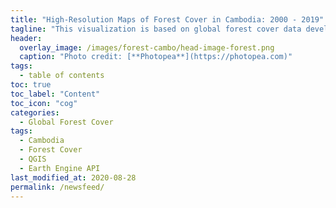 ```yaml
---
title: "High-Resolution Maps of Forest Cover in Cambodia: 2000 - 2019"
tagline: "This visualization is based on global forest cover data developed by Hansan et al (2013)."
header:
  overlay_image: /images/forest-cambo/head-image-forest.png
  caption: "Photo credit: [**Photopea**](https://photopea.com)"
tags:
  - table of contents
toc: true
toc_label: "Content"
toc_icon: "cog"
categories:
  - Global Forest Cover
tags:
  - Cambodia
  - Forest Cover
  - QGIS
  - Earth Engine API
last_modified_at: 2020-08-28
permalink: /newsfeed/
---
```

<!-- # Phnom Penh City: 1988 - 2020

More than thirty years ago, buildings and streets were barely on the map of Phnom Penh city. In 1988 it was home to approximately 615,000 people; however, 33 years later that had risen to more than 2 million according to worldpopulationreview.com. -->
<!-- 

<img src="{{ site.url }}{{ site.baseurl }}/images/pp-growth/pp-collage.jpg" alt="">
<figure>
  {{ fig_img | markdownify | remove: "<p>" | remove: "</p>" }}
  <figcaption>Phnom Penh city in 1988 (population ~615,000) and 2020 (population ~2,080,000).</figcaption>
</figure>

The yearly images were produced from the images of Landsat Satellite 5, 7 and 8 aiming at illustrating the spatial and temporal changes of urban growth in Phnom Penh city from 1988 to 2020.

Here is the **Timelapse of Phnom Penh city** (1987 - 2020):
<img src="{{ site.url }}{{ site.baseurl }}/images/pp-growth/pp-growth.gif" alt="">
<figure>
  {{ fig_img | markdownify | remove: "<p>" | remove: "</p>" }}
  <figcaption>Phnom Penh city from 1987 to 2020.</figcaption>
</figure>

# Landsat Processing Methods

The development of image for each year was performed in Jupiter Notebook without having to download any image collection from the satellite's website and resort to any GIS Desktop software. The entire geoprocessing and remote sensing routine requires `Earth Engine Python API` and `geemap`. The geemap Python package is built upon the `ipyleaflet` and `folium` packages and implements several methods for interacting with Earth Engine data layers, such as `Map.addLayer()`, `Map.setCenter()`, and `Map.centerObject()`. 

After installation of these packages into your library based on the guideline of [geemap](https://geemap.readthedocs.io/en/latest/), you may follow the main steps below to develop the image:
1. Import `geemap package` into Python
2. Create an interactive map (Map)
3. Add boundary of region of interest (roi) in to Map
4. Define a function to mask clouds for Landsat 4, 5, 7 and 8
5. Import Landsat image collection based on target year by filtering the date, and roi
6. Mask the clouds of the imported image and clip the image within roi
7. Add layer of each image following the target year into Map. For viewing, selection of Bands is different following to the type of Landsat Image.
8. After receiving the cloudMasked images of each year, composite them into a timelapse imagery in a GIF format or a video based on own's interest. 

# Sample Scripts

In this sample script, I raised three years (i.e. 2000, 2010, and 2020) for different Landsat satellite images. As for other years, you modify and add more by yourself following the instruction below. 

**1. Import** `geemap package` **into Python**
```yaml
---
# Installs geemap package
import subprocess
try:
    import geemap
except ImportError:
    print('geemap package not installed. Installing ...')
    subprocess.check_call(["python", '-m', 'pip', 'install', 'geemap'])
# Checks whether this notebook is running on Google Colab
try:
    import google.colab
    import geemap.eefolium as geemap
except:
    import geemap
# Authenticates and initializes Earth Engine
import ee
try:
    ee.Initialize()
except Exception as e:
    ee.Authenticate()
    ee.Initialize()  
---
```

**2. Create an interactive map (Map)**

```yaml
---
# Map zooming at Phnom Penh city
Map = geemap.Map(zoom=4)
Map.setCenter(104.8997174646636, 11.555294803579315, 11);
Map
---
```

**3. Add boundary of region of interest (roi) in to Map**

In this project, I used shapefile of Phnom Penh boundary as my region of interest.
```yaml
---
roi = geemap.shp_to_ee('~/PhnomPenh.shp')
Map.addLayer(roi, {}, 'PhnomPenh_Boundary')
---
```

**4. Define a function to mask clouds for Landsat 4, 5, 7 and 8**

CloudMask script is available at [Earth Engine Data Catalog](https://developers.google.com/earth-engine/datasets/catalog/LANDSAT_LE07_C01_T1_SR); however, converting from Java scripts to Python scripts is necessary. 
```yaml
---
# Surface reflectance QA band to mask clouds.
def cloudMaskL457(image):
  qa = image.select('pixel_qa')
  # If the cloud bit (5) is set and the cloud confidence (7) is high
  # or the cloud shadow bit is set (3), then it's a bad pixel.
  cloud = qa.bitwiseAnd(1 << 5) \
          .And(qa.bitwiseAnd(1 << 7)) \
          .Or(qa.bitwiseAnd(1 << 3))
# Remove edge pixels that don't occur in all bands
  mask2 = image.mask().reduce(ee.Reducer.min())
  return image.updateMask(cloud.Not()).updateMask(mask2)
---
```

**5. Import Landsat image collection based on target year**

The Landsat satellite images are followed by the year. For instance, Lansat 5 is 1984-2012, Landsat 7 is 1999-present, and Landsat 8 is 2013-present. Further details about each Landsat satellite image is described [Here](https://developers.google.com/earth-engine/datasets/catalog/landsat). Therefore, the earlier years can also be found in the image collection of older satellite, too.

```yaml
---
# Landsat 5, Year: 2000
collection_2000 = ee.ImageCollection('LANDSAT/LT05/C01/T1_SR') \
    .filterDate('2000-01-01', '2000-12-31')\
    .filterBounds(roi)

# Landsat 7, Year: 2010
collection_2010 = ee.ImageCollection('LANDSAT/LE07/C01/T1_SR') \
    .filterDate('2010-01-01', '2010-12-31')\
    .filterBounds(roi)

# Landsat 8, Year: 2020
collection_2020 = ee.ImageCollection('LANDSAT/LC08/C01/T1_SR') \
    .filterDate('2020-01-01', '2020-08-05')\
    .filterBounds(roi)
---
```

**6. Mask the clouds of satellite image and clip within roi**

```yaml
---
# Mask cloud of image in 2000
PP_2000 = collection_2000 \
    .map(cloudMaskL457) \
    .median()\
    .clip(roi)

# Mask cloud of image in 2010
PP_2010 = collection_2010 \
    .map(cloudMaskL457) \
    .median()\
    .clip(roi)

# Mask cloud of image in 2020
PP_2020 = collection_2020 \
    .map(cloudMaskL457) \
    .median()\
    .clip(roi)
---
```

**7. Add layer of each image into interactive Map.**

```yaml
---
# visulization bands for Landsat 5
vis_1 = {
    'bands': ['B3', 'B2', 'B1'], # [Red, Green, Blue]
    'min': 0,
    'max': 4000,
    'gamma': [1, 1, 1]
}

# visulization bands for Landsat 7
vis_2 = {
    'bands': ['B3', 'B2', 'B1'], # [Red, Green, Blue]
    'min': 0,
    'max': 4000,
    'gamma': [1, 1, 1]
}

# visulization bands for Landsat 8
vis_3 = {
    'bands': ['B4', 'B3', 'B2'], # [Red, Green, Blue]
    'min': 0,
    'max': 4000,
    'gamma': [1, 1, 1]
}

# Add layer to Map
Map.addLayer(PP_2000, vis_1, 'Phnom Penh-2000')
Map.addLayer(PP_2010, vis_2, 'Phnom Penh-2010')
Map.addLayer(PP_2020, vis_3, 'Phnom Penh-2020')
---
```

**8. Composite images into a timelapse imagery in a GIF format.**

In order to composite images into a timelapse imagery, you need to have a collection of several images following a time frame. Due to different band type for visualization of Landsat satellite, I haven't found a way to write a single script to make GIF images from each satellite. Therefore, I composite the images from each satellite separately. For example, a composite of image collection from Landsat 5, a composite of image collection from Landsat 7, and a composite of image collection from Landsat 8. In the sample script above, there are only three years. Given that, there's no need to composite these three images in Python. You can make it manually by using online or computer application.

However, you may use the below script in case you have more years of images from different Landsat satellite.

```yaml
---
# Composite all images into a collection
PhnomPenh987to013 = ee.ImageCollection([PP_1987,PP_1988, PP_1989,PP_1990,PP_1991,PP_1992,
                                      PP_1993,PP_1994,PP_1995,PP_1996,PP_1997,PP_1998,PP_1999,PP_2000,
                                      PP_2001,PP_2002,PP_2003,PP_2004,PP_2005,PP_2006,PP_2007,PP_2008,
                                      PP_2009,PP_2010,PP_2011,PP_2012,PP_2013])
# visulization bands for Landsat 5 and 7
video_args1 = {
  'dimensions': 768,
  'region': roi,
  'framesPerSecond': 1,
  'bands': ['B3', 'B2', 'B1'],
  'min': 0,
  'max': 4000,
  'gamma': [1, 1, 1]
}

# Export image
import os
work_dir = os.path.join(os.path.expanduser('~/Result')) # Set path for saving folder
out_gif = os.path.join(work_dir, "PP_to2013.gif") # Save file as
geemap.download_ee_video(PhnomPenh987to013, video_args1, out_gif) # Creating GIF

# Composite all images into a collection
PhnomPenh14to20 = ee.ImageCollection([PP_2014,PP_2015,PP_2016,PP_2017,PP_2018,PP_2019,PP_2020])
# visulization bands for Landsat 8
video_args = {
  'dimensions': 768,
  'region': roi,
  'framesPerSecond': 1,
  'bands': ['B4', 'B3', 'B2'],
  'min': 0,
  'max': 4000,
  'gamma': [1, 1, 1]
}

# Export image
import os
work_dir = os.path.join(os.path.expanduser('~/Result'))
out_gif = os.path.join(work_dir, "PhnomPenh14to20.gif")
geemap.download_ee_video(PhnomPenh14to20, video_args, out_gif)
---
```

# Timelapse Video

<iframe width="1280" height="720" src="https://www.youtube.com/embed/cAylX9PC8OU" frameborder="0" allow="accelerometer; autoplay; encrypted-media; gyroscope; picture-in-picture" allowfullscreen></iframe> -->

<!-- # That's all, everyone !

That's it for this piece of work! We have successfully implemented classic geoprocessing and remote sensing workflows without having to use ArcGIS or QGIS. For the whole workflow, you may contact me directly. If you have questions or suggestions especially on the problem I couldn't solve above, please feel free to let me know.

Cheers,

Vuthy -->